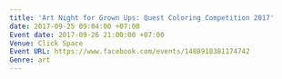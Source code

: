 ```yaml
---
title: 'Art Night for Grown Ups: Quest Coloring Competition 2017'
date: 2017-09-25 09:04:00 +07:00
Event date: 2017-09-26 21:00:00 +07:00
Venue: Click Space
Event URL: https://www.facebook.com/events/1488918381174742
Genre: art
---
```


